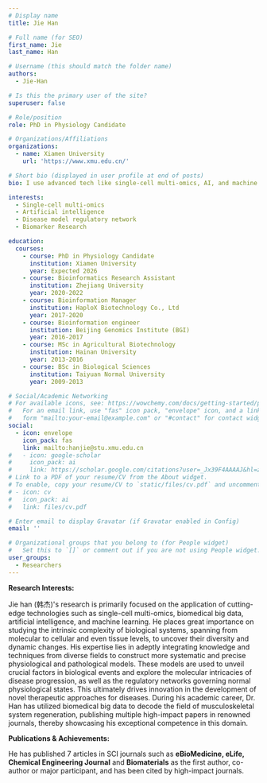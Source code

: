```yaml
---
# Display name
title: Jie Han

# Full name (for SEO)
first_name: Jie
last_name: Han

# Username (this should match the folder name)
authors:
  - Jie-Han

# Is this the primary user of the site?
superuser: false

# Role/position
role: PhD in Physiology Candidate

# Organizations/Affiliations
organizations:
  - name: Xiamen University
    url: 'https://www.xmu.edu.cn/'

# Short bio (displayed in user profile at end of posts)
bio: I use advanced tech like single-cell multi-omics, AI, and machine learning to unravel biological complexity. I study dynamics from molecules to tissues, aiming to reveal disease mechanisms and regulatory networks in normal physiology. I specialize in integrating diverse knowledge for accurate physiological models.

interests:
  - Single-cell multi-omics
  - Artificial intelligence
  - Disease model regulatory network
  - Biomarker Research

education:
  courses:
    - course: PhD in Physiology Candidate
      institution: Xiamen University
      year: Expected 2026
    - course: Bioinformatics Research Assistant
      institution: Zhejiang University
      year: 2020-2022
    - course: Bioinformation Manager
      institution: HaploX Biotechnology Co., Ltd
      year: 2017-2020
    - course: Bioinformation engineer
      institution: Beijing Genomics Institute (BGI)
      year: 2016-2017
    - course: MSc in Agricultural Biotechnology
      institution: Hainan University
      year: 2013-2016
    - course: BSc in Biological Sciences
      institution: Taiyuan Normal University
      year: 2009-2013

# Social/Academic Networking
# For available icons, see: https://wowchemy.com/docs/getting-started/page-builder/#icons
#   For an email link, use "fas" icon pack, "envelope" icon, and a link in the
#   form "mailto:your-email@example.com" or "#contact" for contact widget.
social:
  - icon: envelope
    icon_pack: fas
    link: mailto:hanjie@stu.xmu.edu.cn
#   - icon: google-scholar
#     icon_pack: ai
#     link: https://scholar.google.com/citations?user=_Jx39F4AAAAJ&hl=zh-CN&oi=sra
# Link to a PDF of your resume/CV from the About widget.
# To enable, copy your resume/CV to `static/files/cv.pdf` and uncomment the lines below.
# - icon: cv
#   icon_pack: ai
#   link: files/cv.pdf

# Enter email to display Gravatar (if Gravatar enabled in Config)
email: ''

# Organizational groups that you belong to (for People widget)
#   Set this to `[]` or comment out if you are not using People widget.
user_groups:
  - Researchers
---
```


**Research Interests:**

Jie han (韩杰)'s research is primarily focused on the application of cutting-edge technologies such as single-cell multi-omics, biomedical big data, artificial intelligence, and machine learning. He places great importance on studying the intrinsic complexity of biological systems, spanning from molecular to cellular and even tissue levels, to uncover their diversity and dynamic changes. His expertise lies in adeptly integrating knowledge and techniques from diverse fields to construct more systematic and precise physiological and pathological models. These models are used to unveil crucial factors in biological events and explore the molecular intricacies of disease progression, as well as the regulatory networks governing normal physiological states. This ultimately drives innovation in the development of novel therapeutic approaches for diseases. During his academic career, Dr. Han has utilized biomedical big data to decode the field of musculoskeletal system regeneration, publishing multiple high-impact papers in renowned journals, thereby showcasing his exceptional competence in this domain.

**Publications & Achievements:**

He has published 7 articles in SCI journals such as **eBioMedicine, eLife, Chemical Engineering Journal** and **Biomaterials** as the first author, co-author or major participant, and has been cited by high-impact journals.
